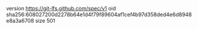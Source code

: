 version https://git-lfs.github.com/spec/v1
oid sha256:608027200d2278b64e1d4f79f89604af1cef4b97d358ded4e6d8948e8a3a6708
size 501
